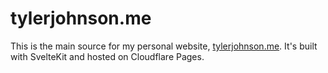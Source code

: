 # tylerjohnson.me

This is the main source for my personal website, [tylerjohnson.me](https://tylerjohnson.me). It's built with SvelteKit and hosted on Cloudflare Pages.

